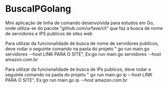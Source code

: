 # BuscaIPGolang
Mini aplicação de linha de comando desenvolvida para estudos em Go, onde utiliza-se do pacote "github.com/urfave/cli" que faz a busca de nome de servidores e IPS publicos de sites web

Para utilizar da funcionalidade de busca de nome de servidores publicos, deve rodar o seguinte comando na pasta do projeto " go run main.go servidores --host LINK PARA O SITE", Ex:go run main.go servidores --host amazon.com.br

Para utilizar da funcionalidade de busca de IPs publicos, deve rodar o seguinte comando na pasta do projeto " go run main.go ip --host LINK PARA O SITE", Ex:go run main.go ip --host amazon.com.br
